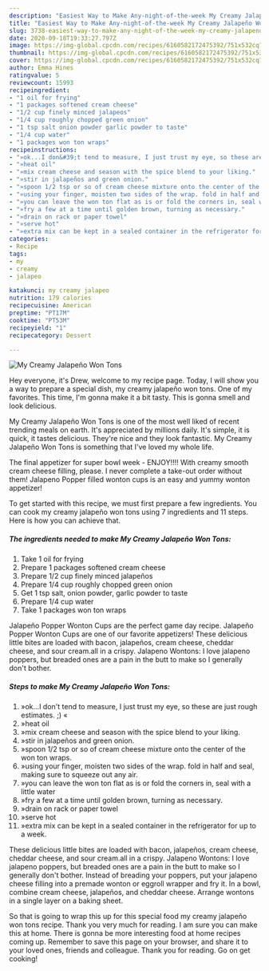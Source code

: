 ```yaml
---
description: "Easiest Way to Make Any-night-of-the-week My Creamy Jalapeño Won Tons"
title: "Easiest Way to Make Any-night-of-the-week My Creamy Jalapeño Won Tons"
slug: 3738-easiest-way-to-make-any-night-of-the-week-my-creamy-jalapeno-won-tons
date: 2020-09-18T19:33:27.797Z
image: https://img-global.cpcdn.com/recipes/6160582172475392/751x532cq70/my-creamy-jalapeno-won-tons-recipe-main-photo.jpg
thumbnail: https://img-global.cpcdn.com/recipes/6160582172475392/751x532cq70/my-creamy-jalapeno-won-tons-recipe-main-photo.jpg
cover: https://img-global.cpcdn.com/recipes/6160582172475392/751x532cq70/my-creamy-jalapeno-won-tons-recipe-main-photo.jpg
author: Emma Hines
ratingvalue: 5
reviewcount: 15993
recipeingredient:
- "1 oil for frying"
- "1 packages softened cream cheese"
- "1/2 cup finely minced jalapeos"
- "1/4 cup roughly chopped green onion"
- "1 tsp salt onion powder garlic powder to taste"
- "1/4 cup water"
- "1 packages won ton wraps"
recipeinstructions:
- "»ok...I don&#39;t tend to measure, I just trust my eye, so these are just rough estimates. ;)  «"
- "»heat oil"
- "»mix cream cheese and season with the spice blend to your liking."
- "»stir in jalapeños and green onion."
- "»spoon 1/2 tsp or so of cream cheese mixture onto the center of the won ton wraps."
- "»using your finger, moisten two sides of the wrap. fold in half and seal, making sure to squeeze out any air."
- "»you can leave the won ton flat as is or fold the corners in, seal with a little water"
- "»fry a few at a time until golden brown, turning as necessary."
- "»drain on rack or paper towel"
- "»serve hot"
- "»extra mix can be kept in a sealed container in the refrigerator for up to a week."
categories:
- Recipe
tags:
- my
- creamy
- jalapeo

katakunci: my creamy jalapeo 
nutrition: 179 calories
recipecuisine: American
preptime: "PT17M"
cooktime: "PT53M"
recipeyield: "1"
recipecategory: Dessert

---
```



![My Creamy Jalapeño Won Tons](https://img-global.cpcdn.com/recipes/6160582172475392/751x532cq70/my-creamy-jalapeno-won-tons-recipe-main-photo.jpg)

Hey everyone, it's Drew, welcome to my recipe page. Today, I will show you a way to prepare a special dish, my creamy jalapeño won tons. One of my favorites. This time, I'm gonna make it a bit tasty. This is gonna smell and look delicious.

My Creamy Jalapeño Won Tons is one of the most well liked of recent trending meals on earth. It's appreciated by millions daily. It's simple, it is quick, it tastes delicious. They're nice and they look fantastic. My Creamy Jalapeño Won Tons is something that I've loved my whole life.

The final appetizer for super bowl week - ENJOY!!!! With creamy smooth cream cheese filling, please. I never complete a take-out order without them! Jalapeno Popper filled wonton cups is an easy and yummy wonton appetizer!


To get started with this recipe, we must first prepare a few ingredients. You can cook my creamy jalapeño won tons using 7 ingredients and 11 steps. Here is how you can achieve that.

<!--inarticleads1-->

##### The ingredients needed to make My Creamy Jalapeño Won Tons:

1. Take 1 oil for frying
1. Prepare 1 packages softened cream cheese
1. Prepare 1/2 cup finely minced jalapeños
1. Prepare 1/4 cup roughly chopped green onion
1. Get 1 tsp salt, onion powder, garlic powder to taste
1. Prepare 1/4 cup water
1. Take 1 packages won ton wraps


Jalapeño Popper Wonton Cups are the perfect game day recipe. Jalapeño Popper Wonton Cups are one of our favorite appetizers! These delicious little bites are loaded with bacon, jalapeños, cream cheese, cheddar cheese, and sour cream.all in a crispy. Jalapeno Wontons: I love jalapeno poppers, but breaded ones are a pain in the butt to make so I generally don&#39;t bother. 

<!--inarticleads2-->

##### Steps to make My Creamy Jalapeño Won Tons:

1. »ok...I don&#39;t tend to measure, I just trust my eye, so these are just rough estimates. ;)  «
1. »heat oil
1. »mix cream cheese and season with the spice blend to your liking.
1. »stir in jalapeños and green onion.
1. »spoon 1/2 tsp or so of cream cheese mixture onto the center of the won ton wraps.
1. »using your finger, moisten two sides of the wrap. fold in half and seal, making sure to squeeze out any air.
1. »you can leave the won ton flat as is or fold the corners in, seal with a little water
1. »fry a few at a time until golden brown, turning as necessary.
1. »drain on rack or paper towel
1. »serve hot
1. »extra mix can be kept in a sealed container in the refrigerator for up to a week.


These delicious little bites are loaded with bacon, jalapeños, cream cheese, cheddar cheese, and sour cream.all in a crispy. Jalapeno Wontons: I love jalapeno poppers, but breaded ones are a pain in the butt to make so I generally don&#39;t bother. Instead of breading your poppers, put your jalapeno cheese filling into a premade wonton or eggroll wrapper and fry it. In a bowl, combine cream cheese, jalapeños, and cheddar cheese. Arrange wontons in a single layer on a baking sheet. 

So that is going to wrap this up for this special food my creamy jalapeño won tons recipe. Thank you very much for reading. I am sure you can make this at home. There is gonna be more interesting food at home recipes coming up. Remember to save this page on your browser, and share it to your loved ones, friends and colleague. Thank you for reading. Go on get cooking!
